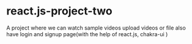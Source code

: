 # react.js-project-two
A project where we can watch sample videos upload videos or file also have login and signup page(with the help of  react.js, chakra-ui )
